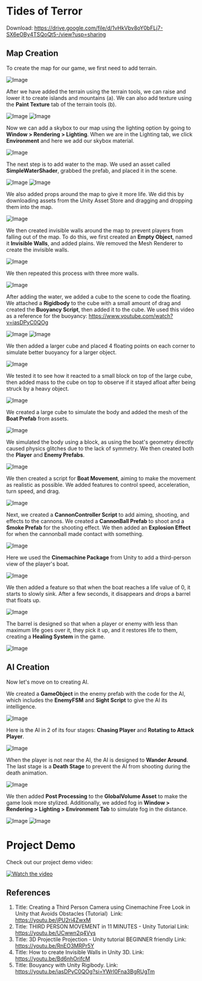 # Tides of Terror

Download: https://drive.google.com/file/d/1vHkVbv8oY0bFLj7-SX6eOBy4TSQoQt5-/view?usp=sharing

## Map Creation

To create the map for our game, we first need to add terrain.

![Image](Image/1.png)

After we have added the terrain using the terrain tools, we can raise and lower it to create islands and mountains (a). We can also add texture using the **Paint Texture** tab of the terrain tools (b).

![Image](Image/2.png)
![Image](Image/3.png)

Now we can add a skybox to our map using the lighting option by going to **Window > Rendering > Lighting**. When we are in the Lighting tab, we click **Environment** and here we add our skybox material.

![Image](Image/4.png)

The next step is to add water to the map. We used an asset called **SimpleWaterShader**, grabbed the prefab, and placed it in the scene.

![Image](Image/5.png)
![Image](Image/6.png)

We also added props around the map to give it more life. We did this by downloading assets from the Unity Asset Store and dragging and dropping them into the map.

![Image](Image/7.png)

We then created invisible walls around the map to prevent players from falling out of the map. To do this, we first created an **Empty Object**, named it **Invisible Walls**, and added plains. We removed the Mesh Renderer to create the invisible walls.

![Image](Image/8.png)

We then repeated this process with three more walls.

![Image](Image/9.png)

After adding the water, we added a cube to the scene to code the floating. We attached a **Rigidbody** to the cube with a small amount of drag and created the **Buoyancy Script**, then added it to the cube. We used this video as a reference for the buoyancy: https://www.youtube.com/watch?v=iasDPyC0QOg

![Image](Image/10.png)
![Image](Image/11.gif)

We then added a larger cube and placed 4 floating points on each corner to simulate better buoyancy for a larger object.

![Image](Image/12.png)

We tested it to see how it reacted to a small block on top of the large cube, then added mass to the cube on top to observe if it stayed afloat after being struck by a heavy object.

![Image](Image/13.gif)

We created a large cube to simulate the body and added the mesh of the **Boat Prefab** from assets.

![Image](Image/14.png)

We simulated the body using a block, as using the boat's geometry directly caused physics glitches due to the lack of symmetry. We then created both the **Player** and **Enemy Prefabs**.

![Image](Image/15.gif)

We then created a script for **Boat Movement**, aiming to make the movement as realistic as possible. We added features to control speed, acceleration, turn speed, and drag.

![Image](Image/16.gif)

Next, we created a **CannonController Script** to add aiming, shooting, and effects to the cannons. We created a **CannonBall Prefab** to shoot and a **Smoke Prefab** for the shooting effect. We then added an **Explosion Effect** for when the cannonball made contact with something.

![Image](Image/17.gif)

Here we used the **Cinemachine Package** from Unity to add a third-person view of the player's boat.

![Image](Image/18.gif)

We then added a feature so that when the boat reaches a life value of 0, it starts to slowly sink. After a few seconds, it disappears and drops a barrel that floats up.

![Image](Image/19.gif)

The barrel is designed so that when a player or enemy with less than maximum life goes over it, they pick it up, and it restores life to them, creating a **Healing System** in the game.

![Image](Image/20.gif)

## AI Creation

Now let's move on to creating AI.

We created a **GameObject** in the enemy prefab with the code for the AI, which includes the **EnemyFSM** and **Sight Script** to give the AI its intelligence.

![Image](Image/21.png)

Here is the AI in 2 of its four stages: **Chasing Player** and **Rotating to Attack Player**.

![Image](Image/22.gif)

When the player is not near the AI, the AI is designed to **Wander Around**. The last stage is a **Death Stage** to prevent the AI from shooting during the death animation.

![Image](Image/23.gif)

We then added **Post Processing** to the **GlobalVolume Asset** to make the game look more stylized. Additionally, we added fog in **Window > Rendering > Lighting > Environment Tab** to simulate fog in the distance.

![Image](Image/24.png)
![Image](Image/25.png)

# Project Demo

Check out our project demo video:

[![Watch the video](Image/25.png)](https://youtu.be/BhYF16ul0Rg)

## References
1. Title: Creating a Third Person Camera using Cinemachine Free Look in Unity that Avoids Obstacles (Tutorial)  Link: https://youtu.be/jPU2ri4ZwxM
2. Title: THIRD PERSON MOVEMENT in 11 MINUTES - Unity Tutorial Link: https://youtu.be/UCwwn2q4Vys
3. Title: 3D Projectile Projection - Unity tutorial BEGINNER friendly Link: https://youtu.be/RnEO3MRPr5Y
4. Title: How to create Invisible Walls in Unity 3D. Link: https://youtu.be/Bd6nhOrifcM
5. Title: Bouyancy with Unity Rigibody. Link: https://youtu.be/iasDPyC0QOg?si=YWrI0Fna3BgRUgTm


